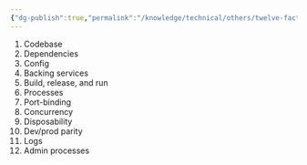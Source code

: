```yaml
---
{"dg-publish":true,"permalink":"/knowledge/technical/others/twelve-factor-app/","noteIcon":""}
---
```


1. Codebase
2. Dependencies
3. Config
4. Backing services
5. Build, release, and run
6. Processes
7. Port-binding
8. Concurrency
9. Disposability
10. Dev/prod parity
11. Logs
12. Admin processes